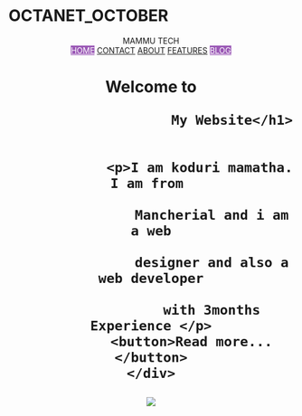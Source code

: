 # OCTANET_OCTOBER
<!DOCTYPE html>
<html>
    <head>
        <title>Mammu's Web</title>
        <link rel="stylesheet" href="style.css">
    </head>
</head>
<body>
    <header>
        <nav>
       <div class="logo">
        MAMMU TECH
       </div>     
    <div class="menu">
    <a href="#" style="color: white; background-color: #9b59b6;">HOME</a>
    <a href="#">CONTACT</a>
    <a href="#">ABOUT</a>
    <a href="#">FEATURES</a>
    <a href="#" style="color: white; background-color: #9b59b6;">BLOG</a>
    </div>      
  </nav>
  <div class="container"></div>
  
  <div class="">
    <div class="left">
        <h1>Welcome to 

                        My Website</h1>


                <p>I am koduri mamatha. I am from 
             
                   Mancherial and i am a web
                   
                   designer and also a web developer

                   with 3months Experience </p>
              <button>Read more...</button>
    </div>
<div class="right">
  <img src="p1.png">
</div>
  </div> 
  
